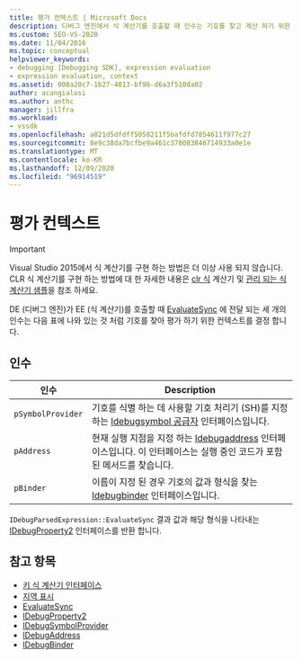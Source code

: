 ```yaml
---
title: 평가 컨텍스트 | Microsoft Docs
description: 디버그 엔진에서 식 계산기를 호출할 때 인수는 기호를 찾고 계산 하기 위한 컨텍스트를 결정 합니다. Psymbol Provider, pAddress 및 pBinder.
ms.custom: SEO-VS-2020
ms.date: 11/04/2016
ms.topic: conceptual
helpviewer_keywords:
- debugging [Debugging SDK], expression evaluation
- expression evaluation, context
ms.assetid: 008a20c7-1b27-4013-bf96-d6a3f510da02
author: acangialosi
ms.author: anthc
manager: jillfra
ms.workload:
- vssdk
ms.openlocfilehash: a021d5dfdff5058211f5bafdfd7854611f977c27
ms.sourcegitcommit: 8e9c38da7bcfbe9a461c378083846714933a0e1e
ms.translationtype: MT
ms.contentlocale: ko-KR
ms.lasthandoff: 12/09/2020
ms.locfileid: "96914519"
---
```

# <a name="evaluation-context"></a>평가 컨텍스트
> [!IMPORTANT]
> Visual Studio 2015에서 식 계산기를 구현 하는 방법은 더 이상 사용 되지 않습니다. CLR 식 계산기를 구현 하는 방법에 대 한 자세한 내용은 [clr 식](https://github.com/Microsoft/ConcordExtensibilitySamples/wiki/CLR-Expression-Evaluators) 계산기 및 [관리 되는 식 계산기 샘플](https://github.com/Microsoft/ConcordExtensibilitySamples/wiki/Managed-Expression-Evaluator-Sample)을 참조 하세요.

 DE (디버그 엔진)가 EE (식 계산기)를 호출할 때 [EvaluateSync](../../extensibility/debugger/reference/idebugparsedexpression-evaluatesync.md) 에 전달 되는 세 개의 인수는 다음 표에 나와 있는 것 처럼 기호를 찾아 평가 하기 위한 컨텍스트를 결정 합니다.

## <a name="arguments"></a>인수

|인수|Description|
|--------------|-----------------|
|`pSymbolProvider`|기호를 식별 하는 데 사용할 기호 처리기 (SH)를 지정 하는 [Idebugsymbol 공급자](../../extensibility/debugger/reference/idebugsymbolprovider.md) 인터페이스입니다.|
|`pAddress`|현재 실행 지점을 지정 하는 [Idebugaddress](../../extensibility/debugger/reference/idebugaddress.md) 인터페이스입니다. 이 인터페이스는 실행 중인 코드가 포함 된 메서드를 찾습니다.|
|`pBinder`|이름이 지정 된 경우 기호의 값과 형식을 찾는 [Idebugbinder](../../extensibility/debugger/reference/idebugbinder.md) 인터페이스입니다.|

 `IDebugParsedExpression::EvaluateSync` 결과 값과 해당 형식을 나타내는 [IDebugProperty2](../../extensibility/debugger/reference/idebugproperty2.md) 인터페이스를 반환 합니다.

## <a name="see-also"></a>참고 항목
- [키 식 계산기 인터페이스](../../extensibility/debugger/key-expression-evaluator-interfaces.md)
- [지역 표시](../../extensibility/debugger/displaying-locals.md)
- [EvaluateSync](../../extensibility/debugger/reference/idebugparsedexpression-evaluatesync.md)
- [IDebugProperty2](../../extensibility/debugger/reference/idebugproperty2.md)
- [IDebugSymbolProvider](../../extensibility/debugger/reference/idebugsymbolprovider.md)
- [IDebugAddress](../../extensibility/debugger/reference/idebugaddress.md)
- [IDebugBinder](../../extensibility/debugger/reference/idebugbinder.md)
